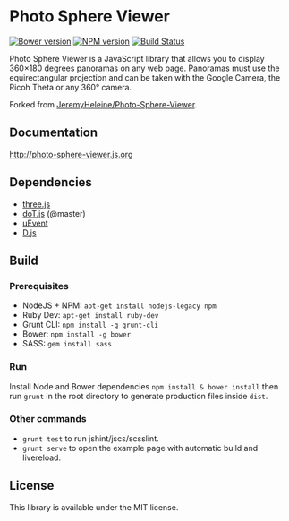 # Photo Sphere Viewer

[![Bower version](https://img.shields.io/bower/v/Photo-Sphere-Viewer.svg?style=flat-square)](http://photo-sphere-viewer.js.org)
[![NPM version](https://img.shields.io/npm/v/photo-sphere-viewer.svg?style=flat-square)](https://www.npmjs.com/package/photo-sphere-viewer)
[![Build Status](https://img.shields.io/travis/mistic100/Photo-Sphere-Viewer/master.svg?style=flat-square)](https://travis-ci.org/mistic100/Photo-Sphere-Viewer)

Photo Sphere Viewer is a JavaScript library that allows you to display 360×180 degrees panoramas on any web page. Panoramas must use the equirectangular projection and can be taken with the Google Camera, the Ricoh Theta or any 360° camera.

Forked from [JeremyHeleine/Photo-Sphere-Viewer](https://github.com/JeremyHeleine/Photo-Sphere-Viewer).

## Documentation
http://photo-sphere-viewer.js.org

## Dependencies
 * [three.js](http://threejs.org)
 * [doT.js](http://olado.github.io/doT) (@master)
 * [uEvent](https://github.com/mistic100/uEvent)
 * [D.js](http://malko.github.io/D.js)

## Build

### Prerequisites
 * NodeJS + NPM: `apt-get install nodejs-legacy npm`
 * Ruby Dev: `apt-get install ruby-dev`
 * Grunt CLI: `npm install -g grunt-cli`
 * Bower: `npm install -g bower`
 * SASS: `gem install sass`

### Run

Install Node and Bower dependencies `npm install & bower install` then run `grunt` in the root directory to generate production files inside `dist`.

### Other commands

 * `grunt test` to run jshint/jscs/scsslint.
 * `grunt serve` to open the example page with automatic build and livereload.

## License
This library is available under the MIT license.
